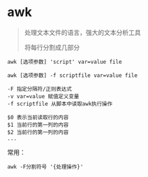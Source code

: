 # awk

> 处理文本文件的语言，强大的文本分析工具
>
> 将每行分割成几部分

`awk [选项参数] 'script' var=value file`

`awk [选项参数] -f scriptfile var=value file`

```
-F 指定分隔符/正则表达式 
-v var=value 赋值定义变量
-f scriptfile 从脚本中读取awk执行操作
```

```
$0 表示当前读取行的内容
$1 当前行的第一列的内容
$2 当前行的第一列的内容
...
```

常用：

```
awk -F分割符号 '{处理操作}'
```

